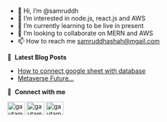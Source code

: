 - 👋 Hi, I’m @samruddh
- 👀 I’m interested in node.js, react.js and AWS
- 🌱 I’m currently learning to be live in present
- 💞️ I’m looking to collaborate on MERN and AWS
- 📫 How to reach me samruddhashah@mgail.com

📕 &nbsp;**Latest Blog Posts**
<!-- BLOG-POST-LIST:START -->
- [How to connect google sheet with database](https://samruddhashah.medium.com/mysql-to-google-sheet-e4a1336dba18)
- [Metaverse Future...](https://samruddhashah.medium.com/metaverse-future-878a0dd88883)
<!-- - [Show your latest dev.to posts automatically on your GitHub profile readme](https://dev.to/gautamkrishnar/show-your-latest-dev-to-posts-automatically-in-your-github-profile-readme-3nk8)
- [God Mode in browsers: document.designMode = &quot;on&quot;](https://dev.to/gautamkrishnar/god-mode-in-browsers-document-designmode-on-2pmo) -->
<!-- BLOG-POST-LIST:END -->

🔗 &nbsp;**Connect with me**
<p align="left">
<a href="https://twitter.com/samruddhshah" target="blank"><img align="center" src="https://raw.githubusercontent.com/rahuldkjain/github-profile-readme-generator/master/src/images/icons/Social/twitter.svg" alt="gautamkrishnar" height="30" width="40" /></a>
<a href="https://www.linkedin.com/in/samruddh-shah-39500797/" target="blank"><img align="center" src="https://raw.githubusercontent.com/rahuldkjain/github-profile-readme-generator/master/src/images/icons/Social/linked-in-alt.svg" alt="gautamkrishnar" height="30" width="40" /></a>
<a href="https://instagram.com/samruddhshah" target="blank"><img align="center" src="https://raw.githubusercontent.com/rahuldkjain/github-profile-readme-generator/master/src/images/icons/Social/instagram.svg" alt="gautamkrishnar" height="30" width="40" /></a>
